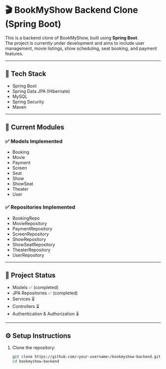 # 🎬 BookMyShow Backend Clone (Spring Boot)

This is a backend clone of BookMyShow, built using **Spring Boot**.  
The project is currently under development and aims to include user management, movie listings, show scheduling, seat booking, and payment features.

---

## 🚀 Tech Stack
- Spring Boot  
- Spring Data JPA (Hibernate)  
- MySQL  
- Spring Security  
- Maven  

---

## 📂 Current Modules

### ✅ Models Implemented
- Booking  
- Movie  
- Payment  
- Screen  
- Seat  
- Show  
- ShowSeat  
- Theater  
- User  

### ✅ Repositories Implemented
- BookingRepo  
- MovieRepository  
- PaymentRepository  
- ScreenRepository  
- ShowRepository  
- ShowSeatRepository  
- TheaterRepository  
- UserRepository  

---

## 📌 Project Status
- Models ✅ (completed)  
- JPA Repositories ✅ (completed)  
- Services ⏳  
- Controllers ⏳  
- Authentication & Authorization ⏳  

---

## ⚙️ Setup Instructions
1. Clone the repository:
   ```bash
   git clone https://github.com/<your-username>/bookmyshow-backend.git
   cd bookmyshow-backend
